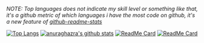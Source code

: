 *NOTE: Top languages does not indicate my skill level or something like that, it's a github metric of which languages i have the most code on github, it's a new feature of [github-readme-stats](https://github.com/anuraghazra/github-readme-stats)*

[![Top Langs](https://github-readme-stats.vercel.app/api/top-langs/?username=SekiBetu&theme=radical)](https://github.com/anuraghazra/github-readme-stats)
[![anuraghazra's github stats](https://github-readme-stats.vercel.app/api?username=SekiBetu&show_icons=true&theme=radical)](https://github.com/anuraghazra/github-readme-stats)
[![ReadMe Card](https://github-readme-stats.vercel.app/api/pin/?username=SekiBetu&repo=Stop-Ask-Questions-The-Stupid-Ways&theme=radical)](https://github.com/anuraghazra/github-readme-stats)
[![ReadMe Card](https://github-readme-stats.vercel.app/api/pin/?username=SekiBetu&repo=How-To-Ask-Questions-The-Smart-Way&theme=radical)](https://github.com/anuraghazra/github-readme-stats)
